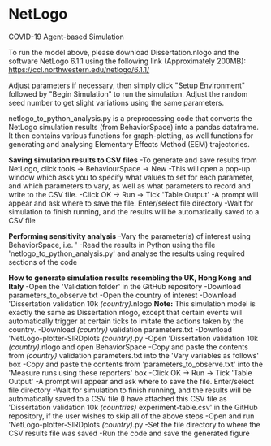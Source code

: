 # NetLogo
COVID-19 Agent-based Simulation

To run the model above, please download Dissertation.nlogo and the software NetLogo 6.1.1 using the following link (Approximately 200MB):
https://ccl.northwestern.edu/netlogo/6.1.1/

Adjust parameters if necessary, then simply click "Setup Environment" followed by "Begin Simulation" to run the simulation.
Adjust the random seed number to get slight variations using the same parameters.

netlogo_to_python_analysis.py is a preprocessing code that converts the NetLogo simulation results (from BehaviorSpace) into a pandas dataframe. It then contains various functions for graph-plotting, as well functions for generating and analysing Elementary Effects Method (EEM) trajectories.

**Saving simulation results to CSV files**
-To generate and save results from NetLogo, click tools -> BehaviourSpace -> New
-This will open a pop-up window which asks you to specify what values to set for each parameter, and which parameters to vary, as well as what parameters to record and write to the CSV file.
-Click OK -> Run -> Tick 'Table Output'
-A prompt will appear and ask where to save the file. Enter/select file directory
-Wait for simulation to finish running, and the results will be automatically saved to a CSV file

**Performing sensitivity analysis**
-Vary the parameter(s) of interest using BehaviorSpace, i.e. '
-Read the results in Python using the file 'netlogo_to_python_analysis.py' and analyse the results using required sections of the code


**How to generate simulation results resembling the UK, Hong Kong and Italy**
-Open the 'Validation folder' in the GitHub repository
-Download parameters_to_observe.txt
-Open the country of interest
-Download 'Dissertation validation 10k *(country)*.nlogo **Note:** This simulation model is exactly the same as Dissertation.nlogo, except that certain events will automatically trigger at certain ticks to imitate the actions taken by the country.
-Download *(country)* validation parameters.txt
-Download 'NetLogo-plotter-SIRDplots *(country)*.py
-Open 'Dissertation validation 10k *(country)*.nlogo and open BehaviorSpace
-Copy and paste the contents from *(country)* validation parameters.txt into the 'Vary variables as follows' box
-Copy and paste the contents from 'parameters_to_observe.txt' into the 'Measure runs using these reporters' box
-Click OK -> Run -> Tick 'Table Output'
-A prompt will appear and ask where to save the file. Enter/select file directory
-Wait for simulation to finish running, and the results will be automatically saved to a CSV file (I have attached this CSV file as 'Dissertation validation 10k *(countries)* experiment-table.csv' in the GitHub repository, if the user wishes to skip all of the above steps
-Open and run 'NetLogo-plotter-SIRDplots *(country)*.py
-Set the file directory to where the CSV results file was saved
-Run the code and save the generated figure
